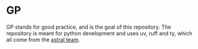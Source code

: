 # GP

GP stands for good practice, and is the goal of this repository.
The repository is meant for python development and uses uv, ruff and ty, which
all come from the [astral team](https://astral.sh/).

